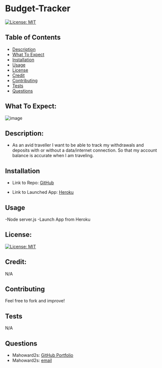 # Budget-Tracker
[![License: MIT](https://img.shields.io/badge/License-MIT-yellow.svg)](https://opensource.org/licenses/MIT)

## Table of Contents
- [Description](#description)
- [What To Expect](#what-to-expect)
- [Installation](#installation)
- [Usage](#usage)
- [License](#license)
- [Credit](#credit)
- [Contributing](#contributing)
- [Tests](#tests)
- [Questions](#questions)

## What To Expect:
![image](https://user-images.githubusercontent.com/70785957/112526163-a2f84d00-8d6f-11eb-8645-a72794e729e8.png)

## Description:
- As an avid traveller I want to be able to track my withdrawals and deposits with or without a data/internet connection.  So that my account balance is accurate when I am traveling.

## Installation
- Link to Repo:
[GitHub](https://github.com/mahoward2s/Budget-Tracker)


- Link to Launched App:
[Heroku]()

## Usage 
-Node server.js
-Launch App from Heroku

## License: 
[![License: MIT](https://img.shields.io/badge/License-MIT-yellow.svg)](https://opensource.org/licenses/MIT)

## Credit:
N/A

## Contributing
Feel free to fork and improve!

## Tests
N/A

## Questions
- Mahoward2s: [GitHub Portfolio](https://github.com/mahoward2s)
- Mahoward2s: [email](mahoward2s@gmail.com)